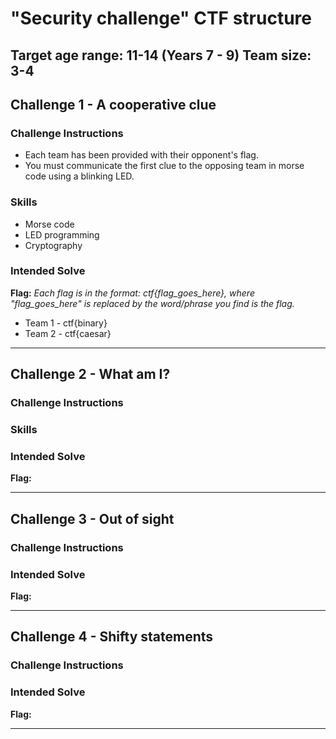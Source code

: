 # "Security challenge" CTF structure

**Target age range: 11-14 (Years 7 - 9)**
**Team size: 3-4**
---

## Challenge 1 - A cooperative clue
### Challenge Instructions
- Each team has been provided with their opponent's flag.
- You must communicate the first clue to the opposing team in morse code using a blinking LED.

### Skills
- Morse code
- LED programming
- Cryptography

### Intended Solve


**Flag:**
_Each flag is in the format: ctf{flag_goes_here}, where "flag_goes_here" is replaced by the word/phrase you find is the flag._
- Team 1 - ctf{binary}
- Team 2 - ctf{caesar}

---

## Challenge 2 - What am I?
### Challenge Instructions

### Skills

### Intended Solve

**Flag:**

---

## Challenge 3 - Out of sight
### Challenge Instructions

### Intended Solve

**Flag:**

---

## Challenge 4 - Shifty statements
### Challenge Instructions

### Intended Solve

**Flag:**

---


